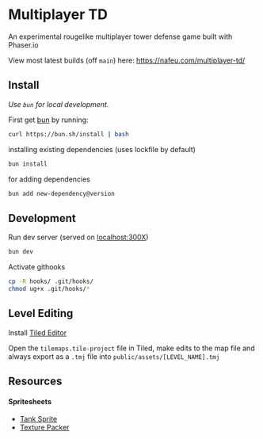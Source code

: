 # Multiplayer TD

An experimental rougelike multiplayer tower defense game built with Phaser.io

View most latest builds (off `main`) here: https://nafeu.com/multiplayer-td/

## Install

*Use `bun` for local development.*

First get [bun](https://bun.sh/) by running:

```bash
curl https://bun.sh/install | bash
```

installing existing dependencies (uses lockfile by default)
```bash
bun install
```

for adding dependencies
```bash
bun add new-dependency@version
```

## Development

Run dev server (served on [localhost:300X](http://localhost:3000))

```bash
bun dev
```

Activate githooks
```bash
cp -R hooks/ .git/hooks/
chmod ug+x .git/hooks/*
```

## Level Editing

Install [Tiled Editor](https://www.mapeditor.org/)

Open the `tilemaps.tile-project` file in Tiled, make edits to the map file and always export as a `.tmj` file into `public/assets/[LEVEL_NAME].tmj`

## Resources

#### Spritesheets

- [Tank Sprite](https://imgur.com/gallery/mewD6ts)
- [Texture Packer](https://free-tex-packer.com/app/)
